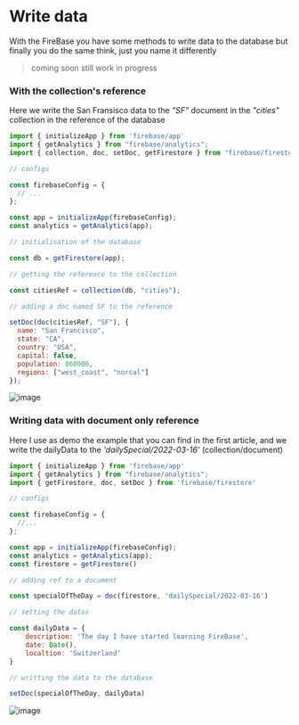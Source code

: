 # Write data 

With the FireBase you have some methods to write data to the database but finally you do the same think, just you name it differently 

> coming soon still work in progress

### With the collection's reference

Here we write the San Fransisco data to the *"SF"* document in the *"cities"* collection in the reference of the database

```js
import { initializeApp } from 'firebase/app'
import { getAnalytics } from "firebase/analytics";
import { collection, doc, setDoc, getFirestore } from "firebase/firestore"; 

// configs

const firebaseConfig = {
  // ...
};

const app = initializeApp(firebaseConfig);
const analytics = getAnalytics(app);

// initialisation of the database

const db = getFirestore(app);

// getting the reference to the collection

const citiesRef = collection(db, "cities");

// adding a doc named SF to the reference

setDoc(doc(citiesRef, "SF"), {
  name: "San Francisco", 
  state: "CA", 
  country: "USA",
  capital: false, 
  population: 860000,
  regions: ["west_coast", "norcal"] 
});
```

![image](https://user-images.githubusercontent.com/73474137/160192208-3c2518f7-f8e9-4f4a-8ec9-9e14f24e5e0d.png)

### Writing data with document only reference

Here I use as demo the example that you can find in the first article, and we write the dailyData to the *'dailySpecial/2022-03-16'* (collection/document)

```js
import { initializeApp } from 'firebase/app'
import { getAnalytics } from "firebase/analytics";
import { getFirestore, doc, setDoc } from 'firebase/firestore'

// configs

const firebaseConfig = {
  //...
};

const app = initializeApp(firebaseConfig);
const analytics = getAnalytics(app);
const firestore = getFirestore()

// adding ref to a document

const specialOfTheDay = doc(firestore, 'dailySpecial/2022-03-16')

// setting the datas

const dailyData = {
    description: 'The day I have started learning FireBase',
    date: Date(),
    localtion: 'Switzerland'
}

// writting the data to the database

setDoc(specialOfTheDay, dailyData)
```
![image](https://user-images.githubusercontent.com/73474137/160192279-232d09cd-5369-4991-999c-a65b65216b43.png)
